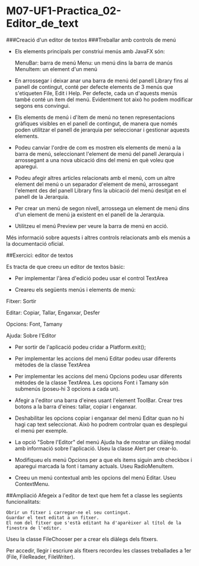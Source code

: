 # M07-UF1-Practica_02-Editor_de_text

###Creació d'un editor de textos
###Treballar amb controls de menú

- Els elements principals per constriui menús amb JavaFX són:

    MenuBar: barra de menú
    Menu: un menú dins la barra de manús
    MenuItem: un element d'un menú

- En arrossegar i deixar anar una barra de menú del panell Library fins al panell de contingut, conté per defecte elements de 3 menús que s'etiqueten File, Edit i Help. Per defecte, cada un d'aquests menús també conté un item del menú. Evidentment tot això ho podem modificar segons ens convingui.

- Els elements de menú i d'ítem de menú no tenen representacions gràfiques visibles en el panell de contingut, de manera que només poden utilitzar el panell de jerarquia per seleccionar i gestionar aquests elements.

- Podeu canviar l'ordre de com es mostren els elements de menú a la barra de menú, seleccionant l'element de menú del panell Jerarquia i arrossegant a una nova ubicació dins del menú en què voleu que aparegui.

- Podeu afegir altres articles relacionats amb el menú, com un altre element del menú o un separador d'element de menú, arrossegant l'element des del panell Library fins la ubicació del menú desitjat en el panell de la Jerarquia.

- Per crear un menú de segon nivell, arrossega un element de menú dins d'un element de menú ja existent en el panell de la Jerarquia.

- Utilitzeu el menú Preview per veure la barra de menú en acció.


Més informació sobre aquests i altres controls relacionats amb els menús a la documentació oficial.


##Exercici: editor de textos

Es tracta de que creeu un editor de textos bàsic:

- Per implementar l'àrea d'edició podeu usar el control TextArea

- Creareu els següents menús i elements de menú:

Fitxer: Sortir

Editar: Copiar, Tallar, Enganxar, Desfer

Opcions: Font, Tamany

Ajuda: Sobre l'Editor

- Per sortir de l'aplicació podeu cridar a Platform.exit();

- Per implementar les accions del menú Editar podeu usar diferents mètodes de la classe TextArea

- Per implementar les accions del menú Opcions podeu usar diferents mètodes de la classe TextArea. Les opcions Font i Tamany són submenús (poseu-hi 3 opcions a cada un).

- Afegir a l'editor una barra d'eines usant l'element ToolBar. Crear tres botons a la barra d'eines: tallar, copiar i enganxar.

- Deshabilitar les opcions copiar i enganxar del menú Editar quan no hi hagi cap text seleccionat. Això ho podrem controlar quan es desplegui el menú per exemple.

- La opció "Sobre l'Editor" del menú Ajuda ha de mostrar un diàleg modal amb informació sobre l'aplicació. Useu la classe Alert per crear-lo.

- Modifiqueu els menú Opcions per a que els items siguin amb checkbox i aparegui marcada la font i tamany actuals. Useu RadioMenuItem.

- Creeu un menú contextual amb les opcions del menú Editar. Useu ContextMenu.


##Ampliació
Afegeix a l'editor de text que hem fet a classe les següents funcionalitats:

    Obrir un fitxer i carregar-ne el seu contingut.
    Guardar el text editat a un fitxer.
    El nom del fitxer que s'està editant ha d'aparèixer al títol de la finestra de l'editor.

Useu la classe FileChooser per a crear els diàlegs dels fitxers.

Per accedir, llegir i escriure als fitxers recordeu les classes treballades a 1er (File, FileReader, FileWriter).
